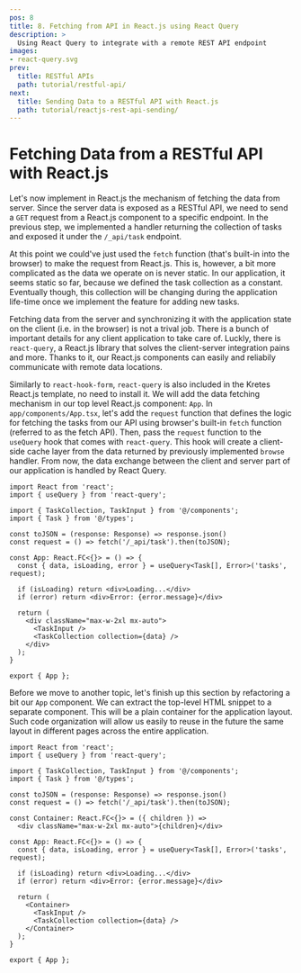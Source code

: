 ```yaml
---
pos: 8
title: 8. Fetching from API in React.js using React Query
description: >
  Using React Query to integrate with a remote REST API endpoint
images:
- react-query.svg
prev:
  title: RESTful APIs 
  path: tutorial/restful-api/
next:
  title: Sending Data to a RESTful API with React.js
  path: tutorial/reactjs-rest-api-sending/
---
```


# Fetching Data from a RESTful API with React.js

Let's now implement in React.js the mechanism of fetching the data from server. Since the server data is exposed as a RESTful API, we need to send a `GET` request from a React.js component to a specific endpoint. In the previous step, we implemented a handler returning the collection of tasks and exposed it under the `/_api/task` endpoint.

At this point we could've just used the `fetch` function (that's built-in into the browser) to make the request from React.js. This is, however, a bit more complicated as the data we operate on is never static. In our application, it seems static so far, because we defined the task collection as a constant. Eventually though, this collection will be changing during the application life-time once we implement the feature for adding new tasks.

Fetching data from the server and synchronizing it with the application state on the client (i.e. in the browser) is not a trival job. There is a bunch of important details for any client application to take care of. Luckly, there is `react-query`, a React.js library that solves the client-server integration pains and more. Thanks to it, our React.js components can easily and reliabily communicate with remote data locations.

Similarly to `react-hook-form`, `react-query` is also included in the Kretes React.js template, no need to install it. We will add the data fetching mechanism in our top level React.js component: `App`. In `app/components/App.tsx`, let's add the `request` function that defines the logic for fetching the tasks from our API using browser's built-in `fetch` function (referred to as the fetch API). Then, pass the `request` function to the `useQuery` hook that comes with `react-query`. This hook will create a client-side cache layer from the data returned by previously implemented `browse` handler. From now, the data exchange between the client and server part of our application is handled by React Query.

```tsx{2,7-8,11,13-14,19}
import React from 'react';
import { useQuery } from 'react-query';

import { TaskCollection, TaskInput } from '@/components';
import { Task } from '@/types';

const toJSON = (response: Response) => response.json()
const request = () => fetch('/_api/task').then(toJSON);

const App: React.FC<{}> = () => {
  const { data, isLoading, error } = useQuery<Task[], Error>('tasks', request);

  if (isLoading) return <div>Loading...</div>
  if (error) return <div>Error: {error.message}</div>

  return (
    <div className="max-w-2xl mx-auto">
      <TaskInput />
      <TaskCollection collection={data} />
    </div>
  );
}

export { App };
```

Before we move to another topic, let's finish up this section by refactoring a bit our `App` component. We can extract the top-level HTML snippet to a separate component. This will be a plain container for the application layout. Such code organization will allow us easily to reuse in the future the same layout in different pages across the entire application.

```tsx{10-11,20,23}
import React from 'react';
import { useQuery } from 'react-query';

import { TaskCollection, TaskInput } from '@/components';
import { Task } from '@/types';

const toJSON = (response: Response) => response.json()
const request = () => fetch('/_api/task').then(toJSON);

const Container: React.FC<{}> = ({ children }) =>
  <div className="max-w-2xl mx-auto">{children}</div>

const App: React.FC<{}> = () => {
  const { data, isLoading, error } = useQuery<Task[], Error>('tasks', request);

  if (isLoading) return <div>Loading...</div>
  if (error) return <div>Error: {error.message}</div>

  return (
    <Container>
      <TaskInput />
      <TaskCollection collection={data} />
    </Container>
  );
}

export { App };
```
